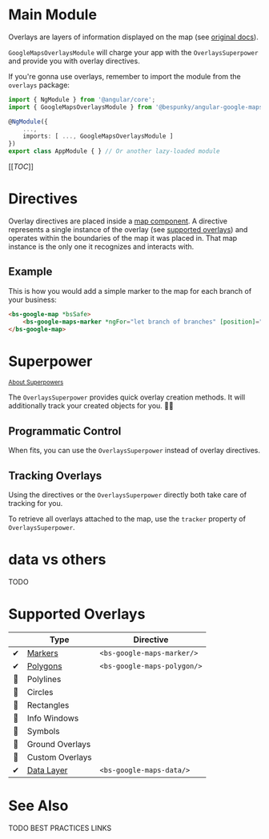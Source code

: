 # Main Module
Overlays are layers of information displayed on the map (see [original docs](https://developers.google.com/maps/documentation/javascript/overlays)).

`GoogleMapsOverlaysModule` will charge your app with the `OverlaysSuperpower` and provide you with overlay directives.

If you're gonna use overlays, remember to import the module from the `overlays` package:
```typescript
import { NgModule } from '@angular/core';
import { GoogleMapsOverlaysModule } from '@bespunky/angular-google-maps/overlays';

@NgModule({
    ...,
    imports: [ ..., GoogleMapsOverlaysModule ]
})
export class AppModule { } // Or another lazy-loaded module
```

[[_TOC_]]

# Directives
Overlay directives are placed inside a [map component](/The-Map). A directive represents a single instance of the overlay (see [supported overlays](#Supported-Overlays)) and operates within the boundaries of the map it was placed in. That map instance is the only one it recognizes and interacts with.

## Example
This is how you would add a simple marker to the map for each branch of your business:
```html
<bs-google-map *bsSafe>
    <bs-google-maps-marker *ngFor="let branch of branches" [position]="branch.location"></bs-google-maps-marker>
</bs-google-map>
```

# Superpower
<small>[About Superpowers](/The-Map/Superpowers)</small>

The `OverlaysSuperpower` provides quick overlay creation methods. It will additionally track your created objects for you. 🏋️‍♂️

## Programmatic Control
When fits, you can use the `OverlaysSuperpower` instead of overlay directives.

## Tracking Overlays
Using the directives or the `OverlaysSuperpower` directly both take care of tracking for you.

To retrieve all overlays attached to the map, use the `tracker` property of `OverlaysSuperpower`.

# data vs others
TODO

# Supported Overlays
|     | Type                               | Directive                   |
|:---:|------------------------------------|-----------------------------|
| ✔  | [Markers](/Overlays/Markers)       | `<bs-google-maps-marker/>`  |
| ✔  | [Polygons](/Overlays/Polygons)     | `<bs-google-maps-polygon/>` |
| 🚧 | Polylines                          |                             |
| 🚧 | Circles                            |                             |
| 🚧 | Rectangles                         |                             |
| 🚧 | Info Windows                       |                             |
| 🚧 | Symbols                            |                             |
| 🚧 | Ground Overlays                    |                             |
| 🚧 | Custom Overlays                    |                             |
| ✔  | [Data Layer](/Overlays/Data-Layer) | `<bs-google-maps-data/>`    |

# See Also
TODO BEST PRACTICES LINKS